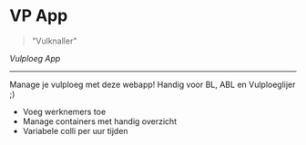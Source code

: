 # VP App
> "Vulknaller"


*Vulploeg App*
- - -
Manage je vulploeg met deze webapp! Handig voor BL, ABL en Vulploeglijer ;)

- Voeg werknemers toe
- Manage containers met handig overzicht
- Variabele colli per uur tijden
